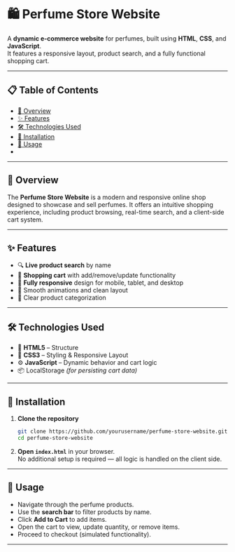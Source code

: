 # 🛍️ Perfume Store Website

A **dynamic e-commerce website** for perfumes, built using **HTML**, **CSS**, and **JavaScript**.  
It features a responsive layout, product search, and a fully functional shopping cart.

---

## 📋 Table of Contents

- [📖 Overview](#-overview)  
- [✨ Features](#-features)  
- [🛠️ Technologies Used](#-technologies-used)  
- [💾 Installation](#-installation)  
- [🚀 Usage](#-usage)  
- 
---

## 📖 Overview

The **Perfume Store Website** is a modern and responsive online shop designed to showcase and sell perfumes. It offers an intuitive shopping experience, including product browsing, real-time search, and a client-side cart system.

---

## ✨ Features

- 🔍 **Live product search** by name  
- 🛒 **Shopping cart** with add/remove/update functionality  
- 📱 **Fully responsive** design for mobile, tablet, and desktop  
- 💅 Smooth animations and clean layout  
- 🧼 Clear product categorization 

---

## 🛠️ Technologies Used

- 🧱 **HTML5** – Structure  
- 🎨 **CSS3** – Styling & Responsive Layout  
- ⚙️ **JavaScript** – Dynamic behavior and cart logic  
- 📦 LocalStorage *(for persisting cart data)*

---

## 💾 Installation

1. **Clone the repository**
   ```bash
   git clone https://github.com/yourusername/perfume-store-website.git
   cd perfume-store-website
   ```

2. **Open `index.html`** in your browser.  
   No additional setup is required — all logic is handled on the client side.

---

## 🚀 Usage

- Navigate through the perfume products.  
- Use the **search bar** to filter products by name.  
- Click **Add to Cart** to add items.  
- Open the cart to view, update quantity, or remove items.  
- Proceed to checkout (simulated functionality).

---


